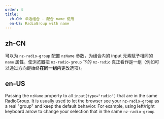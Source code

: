```yaml
---
order: 4
title:
  zh-CN: 单选组合 - 配合 name 使用
  en-US: RadioGroup with name
---
```


## zh-CN

可以为 `nz-radio-group` 配置 `nzName` 参数，为组合内的 input 元素赋予相同的 `name` 属性，使浏览器把 `nz-radio-group` 下的 `nz-radio` 真正看作是一组（例如可以通过方向键始终**在同一组内**更改选项）。

## en-US

Passing the `nzName` property to all `input[type="radio"]` that are in the same RadioGroup. It is usually used to let the browser see your `nz-radio-group` as a real "group" and keep the default behavior. For example, using left/right keyboard arrow to change your selection that in the same `nz-radio-group`.
